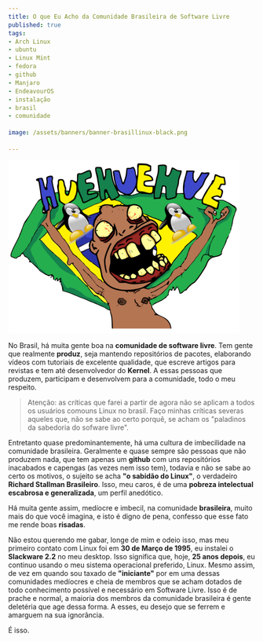 ```yaml
---
title: O que Eu Acho da Comunidade Brasileira de Software Livre
published: true
tags:
- Arch Linux
- ubuntu
- Linux Mint
- fedora 
- github
- Manjaro
- EndeavourOS
- instalação
- brasil
- comunidade

image: /assets/banners/banner-brasillinux-black.png

---
```



![banner-plex](/assets/banners/banner-brasillinux.png)

No Brasil, há muita gente boa na **comunidade de software livre**. Tem gente que realmente **produz**, seja mantendo
repositórios de pacotes, elaborando vídeos com tutoriais de excelente qualidade, que escreve artigos para revistas e 
tem até desenvolvedor do **Kernel**. A essas pessoas que produzem, participam e desenvolvem para a comunidade, 
todo o meu respeito.  


>Atenção: as críticas que farei a partir de agora não se aplicam a todos os usuários comouns Linux no brasil. 
>Faço minhas críticas severas aqueles que, não se sabe ao certo porquê, se acham os "paladinos da sabedoria do
>sofware livre". 

Entretanto quase predominantemente, há uma cultura de imbecilidade na comunidade brasileira. Geralmente e quase sempre 
são pessoas que não produzem nada, que tem apenas um **github** com uns repositórios inacabados e capengas 
(as vezes nem isso tem), todavia e não se sabe ao certo os motivos, o sujeito se acha **"o sabidão do Linux"**, 
o verdadeiro **Richard Stallman Brasileiro**. Isso, meu caros, é de uma **pobreza intelectual escabrosa e generalizada**,
um perfil anedótico. 

Há muita gente assim, medíocre e imbecil, na comunidade **brasileira**, muito mais do que você imagina, e 
isto é digno de pena, confesso que esse fato me rende boas **risadas**. 

Não estou querendo me gabar, longe de mim e odeio isso, mas meu primeiro contato com Linux foi em 
**30 de Março de 1995**, eu instalei o **Slackware 2.2** no meu desktop. Isso significa que, hoje, **25 anos depois**,
eu continuo usando o meu sistema operacional preferido, Linux. Mesmo assim, de vez em quando sou 
taxado de **"iniciante"** por em uma dessas comunidades medíocres e cheia de membros que se acham dotados de todo
conhecimento possível e necessário em Software Livre. Isso é de prache e normal, a maioria dos membros
 da comunidade brasileira é gente deletéria que age dessa forma. A esses, eu desejo que se ferrem e amarguem 
 na sua ignorância. 

É isso. 
